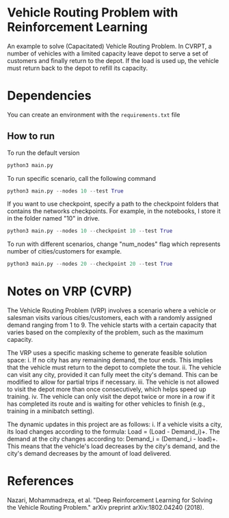 # Vehicle Routing Problem with Reinforcement Learning
An example to solve (Capacitated) Vehicle Routing Problem. In CVRPT, a number of vehicles with a limited capacity leave depot to serve a set of customers and finally return to the depot. If the load is used up, the vehicle must return back to 
the depot to refill its capacity. 

# Dependencies
You can create an environment with the `requirements.txt` file 

## How to run
To run the default version
```python
python3 main.py
```
To run specific scenario, call the following command
```python
python3 main.py --nodes 10 --test True
```
If you want to use checkpoint, specify a path to the checkpoint folders that contains the networks checkpoints.
For example, in the notebooks, I store it in the folder named "10" in drive.
```python
python3 main.py --nodes 10 --checkpoint 10 --test True
```
To run with different scenarios, change "num_nodes" flag which represents number of cities/customers for example.
```python
python3 main.py --nodes 20 --checkpoint 20 --test True
```

# Notes on VRP (CVRP)
The Vehicle Routing Problem (VRP) involves a scenario where a vehicle or salesman visits various cities/customers, each with a randomly assigned demand ranging from 1 to 9. The vehicle starts with a certain capacity that varies based on the complexity of the problem, such as the maximum capacity.

The VRP uses a specific masking scheme to generate feasible solution space:
i. If no city has any remaining demand, the tour ends. This implies that the vehicle must return to the depot to complete the tour.
ii. The vehicle can visit any city, provided it can fully meet the city's demand. This can be modified to allow for partial trips if necessary.
iii. The vehicle is not allowed to visit the depot more than once consecutively, which helps speed up training.
iv. The vehicle can only visit the depot twice or more in a row if it has completed its route and is waiting for other vehicles to finish (e.g., training in a minibatch setting).

The dynamic updates in this project are as follows:
i. If a vehicle visits a city, its load changes according to the formula: Load = (Load - Demand_i)+. The demand at the city changes according to: Demand_i = (Demand_i - load)+. This means that the vehicle's load decreases by the city's demand, and the city's demand decreases by the amount of load delivered.

# References
Nazari, Mohammadreza, et al. "Deep Reinforcement Learning for Solving the Vehicle Routing Problem." arXiv preprint arXiv:1802.04240 (2018).
